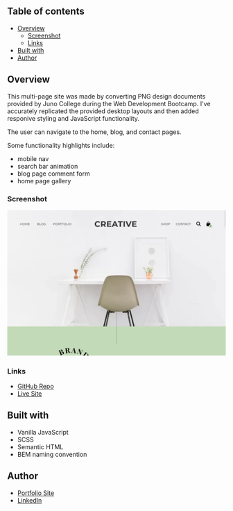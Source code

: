 ## Table of contents

- [Overview](#overview)
  - [Screenshot](#screenshot)
  - [Links](#links)
- [Built with](#built-with)
- [Author](#author)

## Overview
This multi-page site was made by converting PNG design documents provided by Juno College during the Web Development Bootcamp. I've accurately replicated the provided desktop layouts and then added responive styling and JavaScript functionality. 

The user can navigate to the home, blog, and contact pages. 

Some functionality highlights include:
- mobile nav
- search bar animation
- blog page comment form
- home page gallery

### Screenshot

![](./screenshot.webp)

### Links

- [GitHub Repo](https://github.com/frances-m/creative-design-site)
- [Live Site](https://francesm-creative-design.netlify.app/)

## Built with

- Vanilla JavaScript
- SCSS
- Semantic HTML
- BEM naming convention

## Author

- [Portfolio Site](https://francesm.dev)
- [LinkedIn](https://www.linkedin.com/in/fr-ncesm/)
